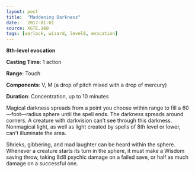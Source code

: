 ```yaml
---
layout: post
title:  "Maddening Darkness"
date:   2017-01-01
source: XGTE.160
tags: [warlock, wizard, level8, evocation]
---
```


**8th-level evocation**

**Casting Time**: 1 action

**Range**: Touch

**Components**: V, M (a drop of pitch mixed with a drop of mercury)

**Duration**: Concentration, up to 10 minutes

Magical darkness spreads from a point you choose within range to fill a 60—foot—radius sphere until the spell ends. The darkness spreads around corners. A creature with darkvision can’t see through this darkness. Nonmagical light, as well as light created by spells of 8th level or lower, can't illuminate the area.

Shrieks, gibbering, and mad laughter can be heard within the sphere. Whenever a creature starts its turn in the sphere, it must make a Wisdom saving throw, taking 8d8 psychic damage on a failed save, or half as much damage on a successful one.

